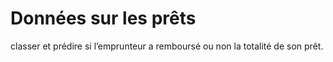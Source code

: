 # Données sur les prêts
classer et prédire si l’emprunteur a remboursé ou non la totalité de son prêt.
